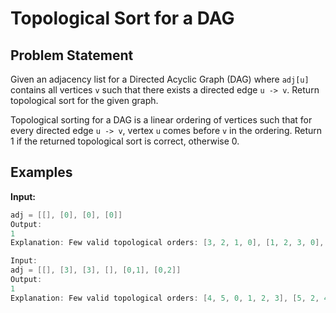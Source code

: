 # Topological Sort for a DAG

## Problem Statement
Given an adjacency list for a Directed Acyclic Graph (DAG) where `adj[u]` contains all vertices `v` such that there exists a directed edge `u -> v`. Return topological sort for the given graph.

Topological sorting for a DAG is a linear ordering of vertices such that for every directed edge `u -> v`, vertex `u` comes before `v` in the ordering.
Return 1 if the returned topological sort is correct, otherwise 0.

## Examples

**Input:**
```cpp
adj = [[], [0], [0], [0]]
Output:
1
Explanation: Few valid topological orders: [3, 2, 1, 0], [1, 2, 3, 0], [2, 3, 1, 0]

Input:
adj = [[], [3], [3], [], [0,1], [0,2]]
Output:
1
Explanation: Few valid topological orders: [4, 5, 0, 1, 2, 3], [5, 2, 4, 0, 1, 3]
